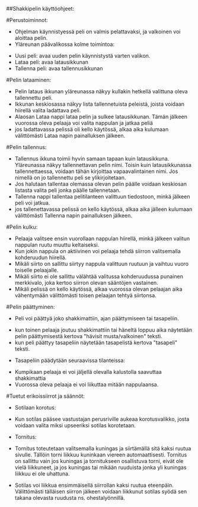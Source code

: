 ##Shakkipelin käyttöohjeet:

#Perustoiminnot:
* Ohjelman käynnistyessä peli on valmis pelattavaksi, ja valkoinen voi aloittaa pelin.
* Yläreunan päävalikossa kolme toimintoa:
- Uusi peli: avaa uuden pelin käynnistystä varten valikon.
- Lataa peli: avaa latausikkunan
- Tallenna peli: avaa tallennusikkunan

#Pelin lataaminen:
* Pelin lataus ikkunan yläreunassa näkyy kullakin hetkellä valittuna oleva tallennettu peli.
* Ikkunan keskiosassa näkyy lista tallennetuista peleistä, joista voidaan hiirellä valita ladattava peli.
* Alaosan Lataa nappi lataa pelin ja sulkee latausikkunan. Tämän jälkeen vuorossa oleva pelaaja voi valita nappulan ja jatkaa peliä
* jos ladattavassa pelissä oli kello käytössä, alkaa aika kulumaan välittömästi Lataa napin painalluksen jälkeen.

#Pelin tallennus:
* Tallennus ikkuna toimii hyvin samaan tapaan kuin latausikkuna. Yläreunassa näkyy tallennettavan pelin nimi. Toisin kuin latausikkunassa tallennettaessa, voidaan tähän kirjoittaa vapaavalintainen nimi. Jos nimellä on jo tallennettu peli se ylikirjoitetaan.
* Jos halutaan tallentaa olemassa olevan pelin päälle voidaan keskiosan listasta valita peli jonka päälle tallennetaan.
* Tallenna nappi tallentaa pelitilanteen valittuun tiedostoon, minkä jälkeen peli voi jatkua.
* jos tallenettavassa pelissä on kello käytössä, alkaa aika jälleen kulumaan välittömästi Tallenna napin painalluksen jälkeen.

#Pelin kulku:
* Pelaaja valitsee ensin vuorollaan nappulan hiirellä, minkä jälkeen valitun nappulan ruutu muuttu keltaiseksi.
* Kun jokin nappula on aktiivinen voi pelaaja tehdä siirron valitsemalla kohderuudun hiirellä.
* Mikäli siirto on sallittu siirtyy nappula valittuun ruutuun ja vaihtuu vuoro toiselle pelaajalle.
* Mikäli siirto ei ole sallittu välähtää valitussa kohderuudussa punainen merkkivalo, joka kertoo siirron olevan sääntöjen vastainen.
* Mikäli pelissä on kello käytössä, alkaa vuorossa olevan pelaajan aika vähentymään välittömästi toisen pelaajan tehtyä siirtonsa.

#Pelin päättyminen:
* Peli voi päättyä joko shakkimattiin, ajan päättymiseen tai tasapeliin.
- kun toinen pelaaja joutuu shakkimattiin tai häneltä loppuu aika näytetään pelin päättymisestä kertova "hävisit musta/valkoinen" teksti.
- kun peli päättyy tasapeliin näytetään tasapelistä kertova "tasapeli" teksti.

* Tasapeliin päädytään seuraavissa tilanteissa:
- Kumpikaan pelaaja ei voi jäljellä olevalla kalustolla saavuttaa shakkimattia
- Vuorossa oleva pelaaja ei voi liikuttaa mitään nappulaansa.

#Tuetut erikoissiirrot ja säännöt:
* Sotilaan korotus:
- Kun sotilas pääsee vastustajan perusriville aukeaa korotusvalikko, josta voidaan valita miksi upseeriksi sotilas korotetaan.
* Tornitus:
- Tornitus toteutetaan valitsemalla kuningas ja siirtämällä sitä kaksi ruutua sivulle. Tällöin torni liikkuu kuninkaan viereen automaattisesti. Tornitus on sallittu vain jos kuningas ja tornitukseen osallistuva torni, eivät ole vielä liikkuneet, ja jos kuningas tai mikään ruuduista jonka yli kuningas liikkuu ei ole uhattuna.
* Sotilas voi liikkua ensimmäisellä siirrollan kaksi ruutua eteenpäin. Välittömästi tälläisen siirron jälkeen voidaan liikkunut sotilas syödä sen takana olevasta ruudusta ns. ohestalyönnillä.


